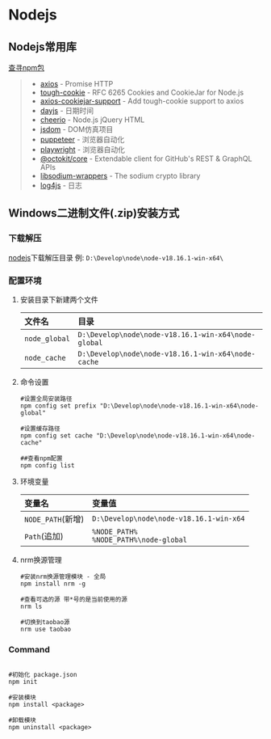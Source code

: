 # Nodejs

## Nodejs常用库

[查寻npm包](https://www.npmjs.com)

> - [axios](https://www.npmjs.com/package/axios) - Promise HTTP 
> - [tough-cookie](https://www.npmjs.com/package/tough-cookie) - RFC 6265 Cookies and CookieJar for Node.js
> - [axios-cookiejar-support](https://www.npmjs.com/package/axios-cookiejar-support) - Add tough-cookie support to axios
> - [dayjs](https://www.npmjs.com/package/dayjs) - 日期时间
> - [cheerio](https://www.npmjs.com/package/cheerio) - Node.js jQuery HTML
> - [jsdom](https://www.npmjs.com/package/jsdom) -  DOM仿真项目
> - [puppeteer](https://www.npmjs.com/package/puppeteer) - 浏览器自动化
> - [playwright](https://www.npmjs.com/package/playwright) - 浏览器自动化
> - [@octokit/core](https://www.npmjs.com/package/@octokit/core) - Extendable client for GitHub's REST & GraphQL APIs
> - [libsodium-wrappers](https://www.npmjs.com/package/libsodium-wrappers) - The sodium crypto library
> - [log4js](https://www.npmjs.com/package/log4js) - 日志

## Windows二进制文件(.zip)安装方式

### 下载解压

[nodejs](https://nodejs.org/en/download/)下载解压目录 例: `D:\Develop\node\node-v18.16.1-win-x64\`

### 配置环境

1. 安装目录下新建两个文件

    文件名|目录
    :-|:-|
    `node_global`|`D:\Develop\node\node-v18.16.1-win-x64\node-global`
    `node_cache`|`D:\Develop\node\node-v18.16.1-win-x64\node-cache`

2. 命令设置

    ```
    #设置全局安装路径
    npm config set prefix "D:\Develop\node\node-v18.16.1-win-x64\node-global"

    #设置缓存路径
    npm config set cache "D:\Develop\node\node-v18.16.1-win-x64\node-cache"

    ##查看npm配置
    npm config list
    ```

3. 环境变量

    变量名|变量值
    :-|:-|
    `NODE_PATH`(新增)|`D:\Develop\node\node-v18.16.1-win-x64`
    `Path`(追加)| `%NODE_PATH%`<br>`%NODE_PATH%\node-global`

4. nrm换源管理

    ```
    #安装nrm换源管理模块 - 全局
    npm install nrm -g

    #查看可选的源 带*号的是当前使用的源
    nrm ls

    #切换到taobao源
    nrm use taobao
    ```

### Command

```

#初始化 package.json
npm init

#安装模块
npm install <package>

#卸载模块
npm uninstall <package>

```
